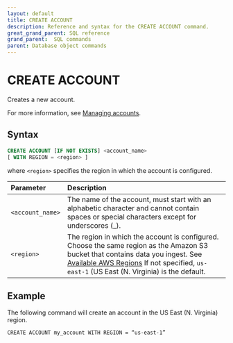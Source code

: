 ```yaml
---
layout: default
title: CREATE ACCOUNT
description: Reference and syntax for the CREATE ACCOUNT command.
great_grand_parent: SQL reference
grand_parent:  SQL commands
parent: Database object commands
---
```


# CREATE ACCOUNT
Creates a new account.

For more information, see [Managing accounts](../../../Guides/managing-your-organization/managing-accounts.md).

## Syntax

```sql
CREATE ACCOUNT [IF NOT EXISTS] <account_name>
[ WITH REGION = <region> ]
```

where `<region>` specifies the region in which the account is configured.


| Parameter  | Description |
| :--------- | :---------- |
| `<account_name>`                              | The name of the account, must start with an alphabetic character and cannot contain spaces or special characters except for underscores (_). |
| `<region>`                      | The region in which the account is configured. Choose the same region as the Amazon S3 bucket that contains data you ingest. See [Available AWS Regions](../../general-reference/available-regions.md) If not specified, `us-east-1` (US East (N. Virginia) is the default. |                                                                                                    

## Example

The following command will create an account in the US East (N. Virginia) region.

```CREATE ACCOUNT my_account WITH REGION = “us-east-1”```
